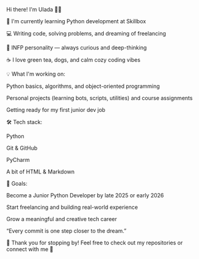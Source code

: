 Hi there! I'm Ulada 👩‍💻

🌱 I'm currently learning Python development at Skillbox

💻 Writing code, solving problems, and dreaming of freelancing

🧠 INFP personality — always curious and deep-thinking

☕ I love green tea, dogs, and calm cozy coding vibes

💡 What I'm working on:

Python basics, algorithms, and object-oriented programming

Personal projects (learning bots, scripts, utilities) and course assignments

Getting ready for my first junior dev job

🛠 Tech stack:

Python

Git & GitHub

PyCharm

A bit of HTML & Markdown

🎯 Goals:

Become a Junior Python Developer by late 2025 or early 2026

Start freelancing and building real-world experience

Grow a meaningful and creative tech career

“Every commit is one step closer to the dream.”

🌸 Thank you for stopping by! Feel free to check out my repositories or connect with me 💌


